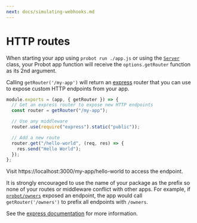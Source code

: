 ```yaml
---
next: docs/simulating-webhooks.md
---
```


# HTTP routes

When starting your app using `probot run ./app.js` or using the [`Server`](./development.md#use-server) class, your Probot app function will receive the `options.getRouter` function as its 2nd argument.

Calling `getRouter('/my-app')` will return an [express](http://expressjs.com/) router that you can use to expose custom HTTP endpoints from your app.

```js
module.exports = (app, { getRouter }) => {
  // Get an express router to expose new HTTP endpoints
  const router = getRouter("/my-app");

  // Use any middleware
  router.use(require("express").static("public"));

  // Add a new route
  router.get("/hello-world", (req, res) => {
    res.send("Hello World");
  });
};
```

Visit https://localhost:3000/my-app/hello-world to access the endpoint.

It is strongly encouraged to use the name of your package as the prefix so none of your routes or middleware conflict with other apps. For example, if [`probot/owners`](https://github.com/probot/owners) exposed an endpoint, the app would call `getRouter('/owners')` to prefix all endpoints with `/owners`.

See the [express documentation](http://expressjs.com/en/guide/routing.html) for more information.

